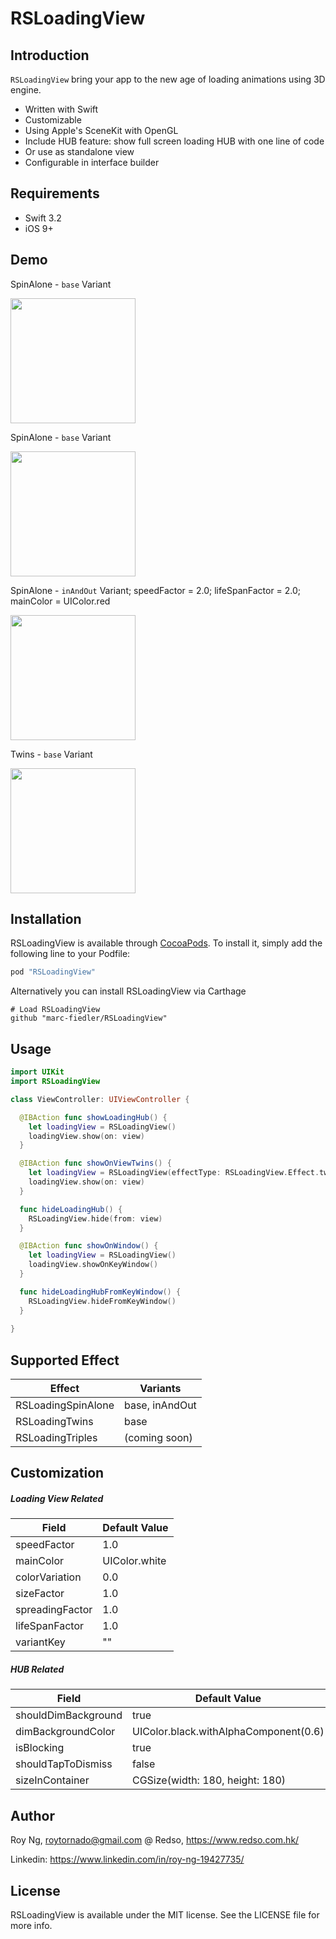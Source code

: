 # RSLoadingView

## Introduction

`RSLoadingView` bring your app to the new age of loading animations using 3D engine.
- Written with Swift
- Customizable
- Using Apple's SceneKit with OpenGL
- Include HUB feature: show full screen loading HUB with one line of code
- Or use as standalone view
- Configurable in interface builder

## Requirements
- Swift 3.2
- iOS 9+

## Demo
SpinAlone - `base` Variant

<img src="./screenshots_normal.png" width="200">

SpinAlone - `base` Variant

<img src="./gif_normal.gif" width="200">

SpinAlone - `inAndOut` Variant; speedFactor = 2.0; lifeSpanFactor = 2.0; mainColor = UIColor.red

<img src="./gif_inout.gif" width="200">

Twins - `base` Variant

<img src="./gif_twins.gif" width="200">

## Installation
RSLoadingView is available through [CocoaPods](http://cocoapods.org). To install
it, simply add the following line to your Podfile:

```ruby
pod "RSLoadingView"
```

Alternatively you can install RSLoadingView via Carthage
```
# Load RSLoadingView
github "marc-fiedler/RSLoadingView"
```

## Usage
```swift
import UIKit
import RSLoadingView

class ViewController: UIViewController {

  @IBAction func showLoadingHub() {
    let loadingView = RSLoadingView()
    loadingView.show(on: view)
  }

  @IBAction func showOnViewTwins() {
    let loadingView = RSLoadingView(effectType: RSLoadingView.Effect.twins)
    loadingView.show(on: view)
  }

  func hideLoadingHub() {
    RSLoadingView.hide(from: view)
  }

  @IBAction func showOnWindow() {
    let loadingView = RSLoadingView()
    loadingView.showOnKeyWindow()
  }

  func hideLoadingHubFromKeyWindow() {
    RSLoadingView.hideFromKeyWindow()
  }
  
}

```

## Supported Effect
| Effect | Variants |
| ------ | ------ |
| RSLoadingSpinAlone | base, inAndOut |
| RSLoadingTwins | base |
| RSLoadingTriples | (coming soon) |

## Customization
##### Loading View Related
| Field | Default Value |
| ------ | ------ |
| speedFactor | 1.0 |
| mainColor | UIColor.white |
| colorVariation | 0.0 |
| sizeFactor | 1.0 |
| spreadingFactor | 1.0 |
| lifeSpanFactor | 1.0 |
| variantKey | "" |
##### HUB Related
| Field | Default Value |
| ------ | ------ |
| shouldDimBackground | true |
| dimBackgroundColor | UIColor.black.withAlphaComponent(0.6) |
| isBlocking | true |
| shouldTapToDismiss | false |
| sizeInContainer | CGSize(width: 180, height: 180) |

## Author

Roy Ng, roytornado@gmail.com
@ Redso, https://www.redso.com.hk/

Linkedin: https://www.linkedin.com/in/roy-ng-19427735/

## License

RSLoadingView is available under the MIT license. See the LICENSE file for more info.


